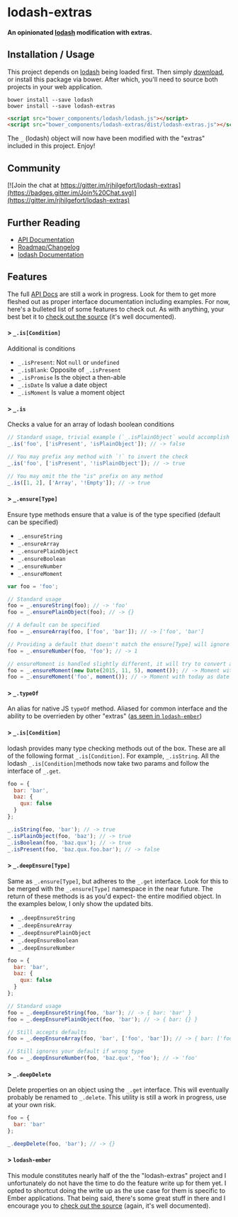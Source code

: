 # lodash-extras

#### An opinionated [lodash](https://lodash.com/) modification with extras.

## Installation / Usage

This project depends on [lodash](https://lodash.com/) being loaded first. Then simply [download](https://github.com/rjhilgefort/lodash-extras/releases), or install this package via bower. After which, you'll need to source both projects in your web application.

```shell
bower install --save lodash
bower install --save lodash-extras
```

```html
<script src="bower_components/lodash/lodash.js"></script>
<script src="bower_components/lodash-extras/dist/lodash-extras.js"></script>
```

The `_` (lodash) object will now have been modified with the "extras" included in this project. Enjoy!

## Community

[![Join the chat at https://gitter.im/rjhilgefort/lodash-extras](https://badges.gitter.im/Join%20Chat.svg)](https://gitter.im/rjhilgefort/lodash-extras)

## Further Reading

* [API Documentation](docs/api-docs.md)
* [Roadmap/Changelog](docs/roadmap.md)
* [lodash Documentation](https://lodash.com/docs)

## Features

The full [API Docs](docs/roadmap.md) are still a work in progress. Look for them to get more fleshed out as proper interface documentation including examples. For now, here's a bulleted list of some features to check out. As with anything, your best bet it to [check out the source](src/) (it's well documented).


#### > `_.is[Condition]`

Additional is conditions

* `_.isPresent`: Not `null` or `undefined`
* `_.isBlank`: Opposite of `_.isPresent`
* `_.isPromise` Is the object a then-able
* `_.isDate` Is value a date object
* `_.isMoment` Is value a moment object


#### > `_.is`

Checks a value for an array of lodash boolean conditions

```js
// Standard usage, trivial example (`_.isPlainObject` would accomplish the same)
_.is('foo', ['isPresent', 'isPlainObject']); // -> false

// You may prefix any method with `!` to invert the check
_.is('foo', ['isPresent', '!isPlainObject']); // -> true

// You may omit the the "is" prefix on any method
_.is([1, 2], ['Array', '!Empty']); // -> true
```


#### > `_.ensure[Type]`

Ensure type methods ensure that a value is of the type specified (default can be specified)

* `_.ensureString`
* `_.ensureArray`
* `_.ensurePlainObject`
* `_.ensureBoolean`
* `_.ensureNumber`
* `_.ensureMoment`

```js
var foo = 'foo';

// Standard usage
foo = _.ensureString(foo); // -> 'foo'
foo = _.ensurePlainObject(foo); // -> {}

// A default can be specified
foo = _.ensureArray(foo, ['foo', 'bar']); // -> ['foo', 'bar']

// Providing a default that doesn't match the ensure[Type] will ignore your default
foo = _.ensureNumber(foo, 'foo'); // -> 1

// ensureMoment is handled slightly different, it will try to convert anything you pass to moment first before falling back to default
foo = _.ensureMoment(new Date(2015, 11, 5), moment()); // -> Moment with 11-5-2015 as date
foo = _.ensureMoment('foo', moment()); // -> Moment with today as date
```

#### > `_.typeOf`

An alias for native JS `typeOf` method. Aliased for common interface and the ability to be overrieden by other "extras" ([as seen in `lodash-ember`](src/lodash-ember.js))

#### > `_.is[Condition]`

lodash provides many type checking methods out of the box. These are all of the following format `_.is[Condition]`. For example, `_.isString`. All the lodash `_.is[Condition]`methods now take two params and follow the interface of `_.get`.

```js
foo = {
  bar: 'bar',
  baz: {
    qux: false
  }
};

_.isString(foo, 'bar'); // -> true
_.isPlainObject(foo, 'baz'); // -> true
_.isBoolean(foo, 'baz.qux'); // -> true
_.isPresent(foo, 'baz.qux.foo.bar'); // -> false
```


#### > `_.deepEnsure[Type]`

Same as `_.ensure[Type]`, but adheres to the `_.get` interface. Look for this to be merged with the `_.ensure[Type]` namespace in the near future. The return of these methods is as you'd expect- the entire modified object. In the examples below, I only show the updated bits.

* `_.deepEnsureString`
* `_.deepEnsureArray`
* `_.deepEnsurePlainObject`
* `_.deepEnsureBoolean`
* `_.deepEnsureNumber`

```js
foo = {
  bar: 'bar',
  baz: {
    qux: false
  }
};

// Standard usage
foo = _.deepEnsureString(foo, 'bar'); // -> { bar: 'bar' }
foo = _.deepEnsurePlainObject(foo, 'bar'); // -> { bar: {} }

// Still accepts defaults
foo = _.deepEnsureArray(foo, 'bar', ['foo', 'bar']); // -> { bar: ['foo', 'bar'] }

// Still ignores your default if wrong type
foo = _.deepEnsureNumber(foo, 'baz.qux', 'foo'); // -> 'foo'
```

#### > `_.deepDelete`

Delete properties on an object using the `_.get` interface. This will eventually probably be renamed to `_.delete`. This utility is still a work in progress, use at your own risk.

```js
foo = {
  bar: 'bar'
};

_.deepDelete(foo, 'bar'); // -> {}
```

#### > `lodash-ember`

This module constitutes nearly half of the the "lodash-extras" project and I unfortunately do not have the time to do the feature write up for them yet. I opted to shortcut doing the write up as the use case for them is specific to Ember applications. That being said, there's some great stuff in there and I encourage you to [check out the source](src/lodash-ember.js) (again, it's well documented).
